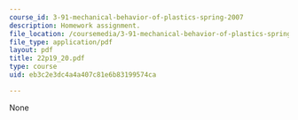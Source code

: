 ```yaml
---
course_id: 3-91-mechanical-behavior-of-plastics-spring-2007
description: Homework assignment.
file_location: /coursemedia/3-91-mechanical-behavior-of-plastics-spring-2007/eb3c2e3dc4a4a407c81e6b83199574ca_22p19_20.pdf
file_type: application/pdf
layout: pdf
title: 22p19_20.pdf
type: course
uid: eb3c2e3dc4a4a407c81e6b83199574ca

---
```

None